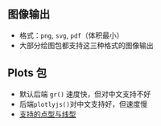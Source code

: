 ## 图像输出

- 格式：`png`, `svg`, `pdf`（体积最小）
- 大部分绘图包都支持这三种格式的图像输出

## Plots 包
- 默认后端 `gr()` 速度快，但对中文支持不好
- 后端`plotlyjs()`对中文支持好，但速度慢
- [支持的点型与线型](../src/线型和点型.jl)
